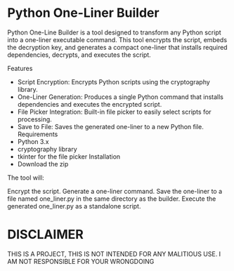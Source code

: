 Python One-Liner Builder
============================
Python One-Line Builder is a tool designed to transform any Python script into a one-liner executable command. This tool encrypts the script, embeds the decryption key, and generates a compact one-liner that installs required dependencies, decrypts, and executes the script.

Features
 * Script Encryption: Encrypts Python scripts using the cryptography library.
 * One-Liner Generation: Produces a single Python command that installs dependencies and executes the encrypted script.
 * File Picker Integration: Built-in file picker to easily select scripts for processing.
 * Save to File: Saves the generated one-liner to a new Python file.
Requirements
 * Python 3.x
 * cryptography library
 * tkinter for the file picker
Installation
 * Download the zip

The tool will:

Encrypt the script.
Generate a one-liner command.
Save the one-liner to a file named one_liner.py in the same directory as the builder.
Execute the generated one_liner.py as a standalone script.


DISCLAIMER
==========
THIS IS A PROJECT, THIS IS NOT INTENDED FOR ANY MALITIOUS USE.
I AM NOT RESPONSIBLE FOR YOUR WRONGDOING

